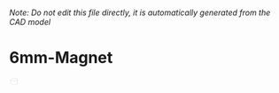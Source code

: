 ###### Note: Do not edit this file directly, it is automatically generated from the CAD model

# 6mm-Magnet

![](/project.svg)



 

